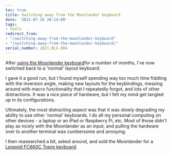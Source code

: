 ```yaml
---
toc: true
title: Switching away from the Moonlander keyboard
date: '2021-07-16 20:14:00'
tags:
- tools
redirect_from:
- "/switching-away-from-the-moonlander-keyboard"
- "/switching-away-from-the-moonlander-keyboard/"
serial_number: 2021.BLG.004
---
```

After [using the Moonlander keyboard]( /ergodox-moonlander-week-3/)for a number of months, I've now switched back to a 'normal' layout keyboard.

I gave it a good run, but I found myself spending way too much time fiddling with the inversion angle, making new layouts for the keybindings, messing around with macro functionality that I repeatedly forgot, and lots of other distractions. It was a nice piece of hardware, but I felt my mind get tangled up in its configurations.

Ultimately, the most distracting aspect was that it was slowly degrading my ability to use other 'normal' keyboards. I do all my personal computing on other devices - a laptop or an iPad or Raspberry Pi, etc. Most of those didn't play as nicely with the Moonlander as an input, and pulling the hardware over to another terminal was cumbersome and annoying.

I then reasearched a bit, asked around, and sold the Moonlander for a [Leopold FC660C Topre keyboard]( /leopold-fc660c/).

